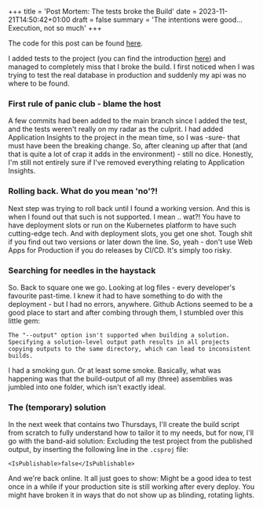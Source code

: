 +++
title = 'Post Mortem: The tests broke the Build'
date = 2023-11-21T14:50:42+01:00
draft = false
summary = 'The intentions were good... Execution, not so much'
+++

The code for this post can be found [here](https://github.com/goblinhero/Anex/pull/22).

I added tests to the project (you can find the introduction [here](https://tofticles.dk/2023/adding-tests-to-pipeline/)) and managed to completely miss that I broke the build. I first noticed when I was trying to test the real database in production and suddenly my api was no where to be found.

### First rule of panic club - blame the host

A few commits had been added to the main branch since I added the test, and the tests weren't really on my radar as the culprit. I had added Application Insights to the project in the mean time, so I was -sure- that must have been the breaking change. So, after cleaning up after that (and that is quite a lot of crap it adds in the environment) - still no dice. Honestly, I'm still not entirely sure if I've removed everything relating to Application Insights.

### Rolling back. What do you mean 'no'?!

Next step was trying to roll back until I found a working version. And this is when I found out that such is not supported. I mean .. wat?! You have to have deployment slots or run on the Kubernetes platform to have such cutting-edge tech. And with deployment slots, you get one shot. Tough shit if you find out two versions or later down the line. So, yeah - don't use Web Apps for Production if you do releases by CI/CD. It's simply too risky.

### Searching for needles in the haystack

So. Back to square one we go. Looking at log files - every developer's favourite past-time. I knew it had to have something to do with the deployment - but I had no errors, anywhere. Github Actions seemed to be a good place to start and after combing through them, I stumbled over this little gem:

    The "--output" option isn't supported when building a solution. Specifying a solution-level output path results in all projects copying outputs to the same directory, which can lead to inconsistent builds.

I had a smoking gun. Or at least some smoke. Basically, what was happening was that the build-output of all my (three) assemblies was jumbled into one folder, which isn't exactly ideal.

### The (temporary) solution

In the next week that contains two Thursdays, I'll create the build script from scratch to fully understand how to tailor it to my needs, but for now, I'll go with the band-aid solution: Excluding the test project from the published output, by inserting the following line in the `.csproj` file:

    <IsPublishable>false</IsPublishable>

And we're back online. It all just goes to show: Might be a good idea to test once in a while if your production site is still working after every deploy. You might have broken it in ways that do not show up as blinding, rotating lights.